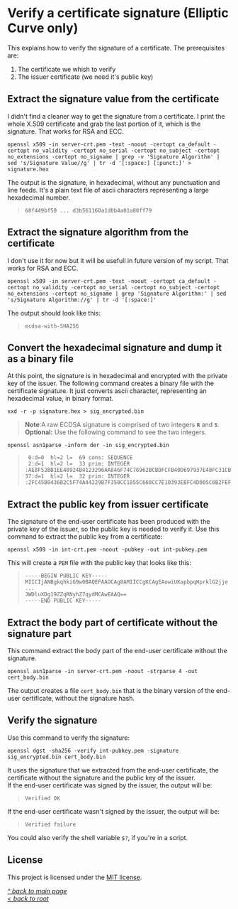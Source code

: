 # Verify a certificate signature (Elliptic Curve only)
This explains how to verify the signature of a certificate. The prerequisites are:
1. The certificate we whish to verify
2. The issuer certificate (we need it's public key)

## Extract the signature value from the certificate
I didn't find a cleaner way to get the signature from a certificate. I print the whole X.509 certificate and grab the last portion of it, which is the signature. That works for RSA and ECC.
```shell
openssl x509 -in server-crt.pem -text -noout -certopt ca_default -certopt no_validity -certopt no_serial -certopt no_subject -certopt no_extensions -certopt no_signame | grep -v 'Signature Algorithm' | sed 's/Signature Value//g' | tr -d '[:space:] [:punct:]' > signature.hex
```
The output is the signature, in hexadecimal, without any punctuation and line feeds. It's a plain text file of ascii characters representing a large hexadecimal number.
>```
>68f449bf50 ... d3b561160a1d0b4a01a80ff79
>```
## Extract the signature algorithm from the certificate
I don't use it for now but it will be usefull in future version of my script. That works for RSA and ECC.
```shell
openssl x509 -in server-crt.pem -text -noout -certopt ca_default -certopt no_validity -certopt no_serial -certopt no_subject -certopt no_extensions -certopt no_signame | grep 'Signature Algorithm:' | sed 's/Signature Algorithm://g' | tr -d '[:space:]'
```
The output should look like this:
>```
>ecdsa-with-SHA256
>```
## Convert the hexadecimal signature and dump it as a binary file
At this point, the signature is in hexadecimal and encrypted with the private key of the issuer. The following command creates a binary file with the certificate signature. It just converts ascii character, representing an hexadecimal value, in binary format.
```shell
xxd -r -p signature.hex > sig_encrypted.bin
```
>**Note**:A raw ECDSA signature is comprised of two integers **`R`** and **`S`**.  
**Optional:** Use the following command to see the two integers.
```shell
openssl asn1parse -inform der -in sig_encrypted.bin
```
>```
>  0:d=0  hl=2 l=  69 cons: SEQUENCE
>  2:d=1  hl=2 l=  33 prim: INTEGER     :AE8F52BB1EE48924B4123296AA846F74C76962BCBDFCFB40D697937E48FC31CB
> 37:d=1  hl=2 l=  32 prim: INTEGER     :2FC45B0436B2C5F74A44229B7F350CC1855C668CC7E10393EBFC4D005C6B2FEF
>```
## Extract the public key from issuer certificate
The signature of the end-user certificate has been produced with the private key of the issuer, so the public key is needed to verify it. Use this command to extract the public key from a certificate:
```shell
openssl x509 -in int-crt.pem -noout -pubkey -out int-pubkey.pem
```
This will create a `PEM` file with the public key that looks like this:
>```
>-----BEGIN PUBLIC KEY-----
>MIICIjANBgkqhkiG9w0BAQEFAAOCAg8AMIICCgKCAgEAowiUKapbpqHprklG2jje
>...
>JWDluXDg19ZZqRNyhZ7qydMCAwEAAQ==
>-----END PUBLIC KEY-----
>```
## Extract the body part of certificate without the signature part
This command extract the body part of the end-user certificate without the signature.
```shell
openssl asn1parse -in server-crt.pem -noout -strparse 4 -out cert_body.bin
```
The output creates a file `cert_body.bin` that is the binary version of the end-user certificate, without the signature hash.
## Verify the signature
Use this command to verify the signature:
```shell
openssl dgst -sha256 -verify int-pubkey.pem -signature sig_encrypted.bin cert_body.bin
```
It uses the signature that we extracted from the end-user certificate, the certificate without the signature and the public key of the issuer.  
If the end-user certificate was signed by the issuer, the output will be:
>```
>Verified OK
>```
If the end-user certificate wasn't signed by the issuer, the output will be:
>```
>Verified failure
>```
You could also verify the shell variable `$?`, if you're in a script.
## License
This project is licensed under the [MIT license](/LICENSE).

[_^ back to main page_](README.md)  
[_< back to root_](../../../)
